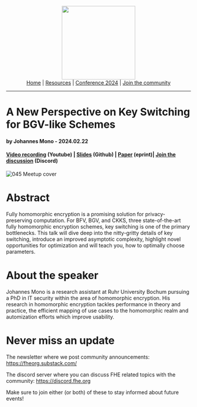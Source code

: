 <!-- Main header navigation -->
<p align="center">
  <img width="200" src="https://user-images.githubusercontent.com/5758427/180978488-db825482-5a58-4c7c-9589-c494a6f0be04.png"><br/>
  <a href="https://fhe-org.github.io">Home</a> | <a href="https://fhe-org.github.io/resources">Resources</a> | <a href="https://fhe-org.github.io/conferences/conference-2024/">Conference 2024</a> | <a href="https://fhe-org.github.io/community">Join the community</a>
</p>
<hr/>
<!-- /Main header navigation -->


# A New Perspective on Key Switching for BGV-like Schemes
#### by Johannes Mono - 2024.02.22
#### <a href="https://www.youtube.com/watch?v=RxAcWxxTe5o&list=PLnbmMskCVh1chnSM8Jjy6Nk3IH6fpn7MM&index=1">Video recording</a> (Youtube) | <a href="https://github.com/FHE-org/fhe-org.github.io/files/14388952/20240222_owl.pdf">Slides</a> (Github) | <a href="https://eprint.iacr.org/2023/1642">Paper</a> (eprint)| <a href="https://discord.fhe.org">Join the discussion</a> (Discord)

![045 Meetup cover](https://github.com/FHE-org/fhe-org.github.io/assets/37557436/46b9ca65-8129-442e-afe1-b4d857b0ae9d)


# Abstract

Fully homomorphic encryption is a promising solution for privacy-preserving computation. For BFV, BGV, and CKKS, three state-of-the-art fully homomorphic encryption schemes, key switching is one of the primary bottlenecks. This talk will dive deep into the nitty-gritty details of key switching, introduce an improved asymptotic complexity, highlight novel opportunities for optimization and will teach you, how to optimally choose parameters.


# About the speaker

Johannes Mono is a research assistant at Ruhr University Bochum pursuing a PhD in IT security within the area of homomorphic encryption. His research in homomorphic encryption tackles performance in theory and practice, the efficient mapping of use cases to the homomorphic realm and automization efforts which improve usability.


# Never miss an update

The newsletter where we post community announcements: https://fheorg.substack.com/

The discord server where you can discuss FHE related topics with the community: https://discord.fhe.org

Make sure to join either (or both) of these to stay informed about future events!
